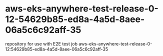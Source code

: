 # aws-eks-anywhere-test-release-0-12-54629b85-ed8a-4a5d-8aee-06a5c6c92aff-35
repository for use with E2E test job aws-eks-anywhere-test-release-0-12:54629b85-ed8a-4a5d-8aee-06a5c6c92aff-35
